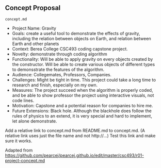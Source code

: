 ## Concept Proposal

	concept.md
  - Project Name: Gravity
  - Goals: create a useful tool to demonstrate the effects of gravity, including the relation between objects on Earth, and relation 
	       between Earth and other planets
  - Context: Berea College CSC493 coding capstone project.
  - Novelty: demonstrate through coding algorithm
  - Functionality: Will be able to apply gravity on every objects created by the constructor. 	               Will be able to create various objects of different types to demonsstrate the features of the algorithm.
  - Audience: Collegemates, Professors, Companies. 
  - Challenges: Might be tight in time. This project could take a long time to research and finish, especially on my own. 
  - Measures: The project succeed when the algorithm is properly coded, and be able to show professor the project using interactive visuals, 
	          not code lines. 
  - Motivation: Capstone and a potential reason for companies to hire me.
  - Future Extensions: Black hole. Although the blackhole does follow the rules of physics to an extend, 
	                   it is very special and hard to implement, let alone demonstrate. 


Add a relative link to concept.md from README.md to concept.md. (A relative link uses just the file name and not http://...) Test this link and make sure it works.


Adapted from <a href="https://github.com/pearcej/pearcej.github.io/edit/master/csc493/r01-project-concept.md">https://github.com/pearcej/pearcej.github.io/edit/master/csc493/r01-project-concept.md</a> </sub>
